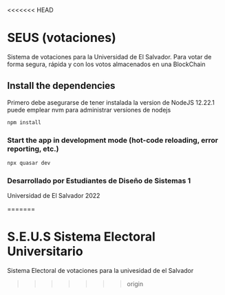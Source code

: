<<<<<<< HEAD
# SEUS (votaciones)

Sistema de votaciones para la Universidad de El Salvador. 
Para votar de forma segura, rápida y con los votos almacenados en una BlockChain

## Install the dependencies
Primero debe asegurarse de tener instalada la version de NodeJS 12.22.1 puede emplear nvm para administrar versiones de nodejs
```bash
npm install
```

### Start the app in development mode (hot-code reloading, error reporting, etc.)

```bash
npx quasar dev
```

### Desarrollado por Estudiantes de Diseño de Sistemas 1

Universidad de El Salvador 2022


=======
# S.E.U.S Sistema Electoral Universitario
Sistema Electoral de votaciones para la univesidad de el Salvador
>>>>>>> origin

